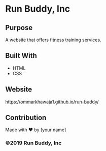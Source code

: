 # Run Buddy, Inc

## Purpose
A website that offers fitness training services. 

## Built With
* HTML
* CSS

## Website
https://ommarkhawaja1.github.io/run-buddy/

## Contribution
Made with ❤️ by [your name]

### ©️2019 Run Buddy, Inc 
